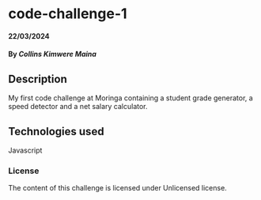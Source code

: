 # code-challenge-1

#### 22/03/2024

#### By *Collins Kimwere Maina*

## Description
My first code challenge at Moringa containing a student grade generator, a speed detector and a net salary calculator.

## Technologies used
Javascript

### License
The content of this challenge is licensed under Unlicensed license.
